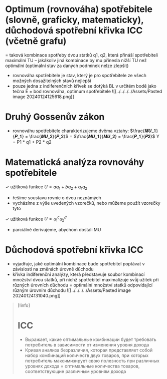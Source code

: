 # Optimum (rovnováha) spotřebitele (slovně, graficky, matematicky), důchodová spotřební křivka ICC (včetně grafu)

= taková kombinace spotřeby dvou statků q1, q2, která přináší spotřebiteli maximální TU – jakákoliv jiná kombinace by mu přinesla nižší TU než optimální (optimální stav za daných podmínek nelze zlepšit)
- rovnováha spotřebitele je stav, který je pro spotřebitele ze všech možných dosažitelných stavů nejlepší
- pouze jedna z indiferenčních křivek se dotýká BL v určitém bodě jako tečna
E = bod rovnováha, optimum spotřebitele
![[../../../../Assets/Pasted image 20240124125618.png]]
# Druhý Gossenův zákon
- rovnováhu spotřebitele charakterizujeme dvěma vztahy:
$\frac{𝑴𝑼_𝟏}{𝑷_𝟏} = \frac{𝑴𝑼_𝟐}{𝑷_𝟐}$ = $\frac{𝑴𝑼_𝟏}{𝑴𝑼_𝟐} = \frac{𝑷_𝟏}{𝑷𝟐}$ 
Y = P1 * q1 + P2 * q2
# Matematická analýza rovnováhy spotřebitele
✓ užitková funkce $U = aq_1 + bq_2 +q_1q_2$
- řešíme soustavu rovnic o dvou neznámých
- vycházíme z výše uvedených vzorečků, nebo můžeme použít vzorečky tyto

✓ užitková funkce $U = 𝑞_1^c𝑞_2^𝑑$
- parciálně derivujeme, abychom dostali MU

# Důchodová spotřební křivka ICC
- vyjadřuje, jaké optimální kombinace bude spotřebitel poptávat v závislosti na změnách úrovně důchodu
- křivka indiferenční analýzy, která představuje soubor kombinací množství dvou statků, při nichž spotřebitel maximalizuje svůj užitek při různých úrovních důchodu
= optimální množství statků odpovídající různým úrovním důchodu
![[../../../../Assets/Pasted image 20240124131040.png]]

>[!info]
># ICC 
>- Выражает, какие оптимальные комбинации будет требовать потребитель в зависимости от изменения уровня дохода
>- Кривая анализа безразличия, которая представляет собой набор комбинаций количеств двух товаров, при которых потребитель максимизирует свою полезность при различных уровнях дохода
>= оптимальные количества товаров, соответствующие различным уровням дохода


